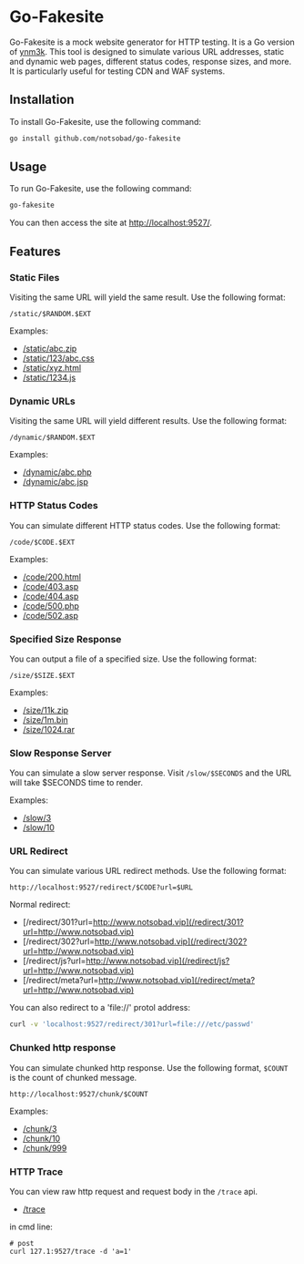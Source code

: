 # Go-Fakesite

Go-Fakesite is a mock website generator for HTTP testing. It is a Go version of [ynm3k](https://github.com/notsobad/ynm3k). This tool is designed to simulate various URL addresses, static and dynamic web pages, different status codes, response sizes, and more. It is particularly useful for testing CDN and WAF systems.

## Installation

To install Go-Fakesite, use the following command:

```bash
go install github.com/notsobad/go-fakesite
```

## Usage

To run Go-Fakesite, use the following command:

```bash
go-fakesite
```

You can then access the site at [http://localhost:9527/](http://localhost:9527/).

## Features

### Static Files

Visiting the same URL will yield the same result. Use the following format:

`/static/$RANDOM.$EXT`

Examples:

* [/static/abc.zip](/static/abc.zip)
* [/static/123/abc.css](/static/123/abc.css)
* [/static/xyz.html](/static/xyz.html)
* [/static/1234.js](/static/1234.js)

### Dynamic URLs

Visiting the same URL will yield different results. Use the following format:

`/dynamic/$RANDOM.$EXT`

Examples:

* [/dynamic/abc.php](/dynamic/abc.php)
* [/dynamic/abc.jsp](/dynamic/abc.jsp)

### HTTP Status Codes

You can simulate different HTTP status codes. Use the following format:

`/code/$CODE.$EXT`

Examples:

* [/code/200.html](/code/200.html)
* [/code/403.asp](/code/403.asp)
* [/code/404.asp](/code/404.asp)
* [/code/500.php](/code/500.php)
* [/code/502.asp](/code/502.asp)

### Specified Size Response

You can output a file of a specified size. Use the following format:

`/size/$SIZE.$EXT`

Examples:

* [/size/11k.zip](/size/11k.zip)
* [/size/1m.bin](/size/1m.bin)
* [/size/1024.rar](/size/1024.rar)

### Slow Response Server

You can simulate a slow server response. Visit `/slow/$SECONDS` and the URL will take $SECONDS time to render.

Examples:

* [/slow/3](/slow/3)
* [/slow/10](/slow/10)

### URL Redirect

You can simulate various URL redirect methods. Use the following format:

`http://localhost:9527/redirect/$CODE?url=$URL`

Normal redirect:

* [/redirect/301?url=http://www.notsobad.vip](/redirect/301?url=http://www.notsobad.vip)
* [/redirect/302?url=http://www.notsobad.vip](/redirect/302?url=http://www.notsobad.vip)
* [/redirect/js?url=http://www.notsobad.vip](/redirect/js?url=http://www.notsobad.vip)
* [/redirect/meta?url=http://www.notsobad.vip](/redirect/meta?url=http://www.notsobad.vip)

You can also redirect to a 'file://' protol address:

```bash
curl -v 'localhost:9527/redirect/301?url=file:///etc/passwd'
```
### Chunked http response

You can simulate chunked http response. Use the following format, `$COUNT` is the count of chunked message. 

`http://localhost:9527/chunk/$COUNT`

Examples:

* [/chunk/3](/chunk/3)
* [/chunk/10](/chunk/10)
* [/chunk/999](/chunk/999)

### HTTP Trace
You can view raw http request and request body in the `/trace` api.

* [/trace](/trace)

in cmd line:

```
# post
curl 127.1:9527/trace -d 'a=1'
```